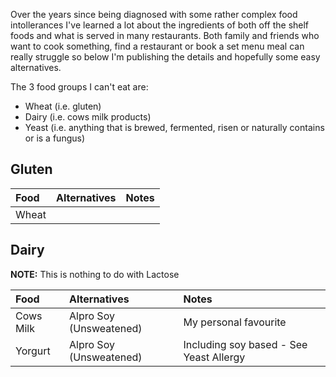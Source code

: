Over the years since being diagnosed with some rather complex food intollerances I've learned a lot about the ingredients of both off the shelf foods and what is served in many restaurants.  Both family and friends who want to cook something, find a restaurant or book a set menu meal can really struggle so below I'm publishing the details and hopefully some easy alternatives.

The 3 food groups I can't eat are:
- Wheat (i.e. gluten)
- Dairy (i.e. cows milk products)
- Yeast (i.e. anything that is brewed, fermented, risen or naturally contains or is a fungus)

## Gluten ##

| Food                 | Alternatives              | Notes                                           |
| :------------------- |:--------------------------| :-----------------------------------------------|
| Wheat                |                     |                             |

## Dairy ##
**NOTE:** This is nothing to do with Lactose

| Food                 | Alternatives              | Notes                                           |
| :------------------- |:--------------------------| :-----------------------------------------------|
| Cows Milk            | Alpro Soy (Unsweatened)   |   My personal favourite                         |
| Yorgurt              | Alpro Soy (Unsweatened)   |   Including soy based - See Yeast Allergy       |
